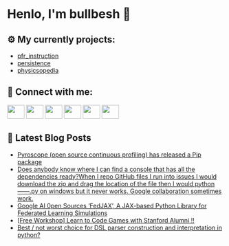 # Henlo, I'm bullbesh 👋

## ⚙️ My currently projects:
- [pfr_instruction](https://github.com/bullbesh/pfr_instruction)
- [persistence](https://github.com/bullbesh/persistence)
- [physicsopedia](https://github.com/bullbesh/physicsopedia)

## 🔎 Connect with me:
[<img height="32" width="40" src="https://cdn.jsdelivr.net/npm/simple-icons@v5/icons/telegram.svg" />](https://t.me/bullbesh)
[<img height="32" width="40" src="https://cdn.jsdelivr.net/npm/simple-icons@v5/icons/vk.svg" />](https://vk.com/bullbesh)
[<img height="32" width="40" src="https://cdn.jsdelivr.net/npm/simple-icons@v5/icons/twitter.svg" />](https://twitter.com/bullbesh1)
[<img height="32" width="40" src="https://cdn.jsdelivr.net/npm/simple-icons@v5/icons/instagram.svg" />](https://www.instagram.com/bullbesh)
[<img height="32" width="40" src="https://cdn.jsdelivr.net/npm/simple-icons@v5/icons/reddit.svg" />](https://www.reddit.com/user/bullbesh)
[<img height="32" width="40" src="https://cdn.jsdelivr.net/npm/simple-icons@v5/icons/youtube.svg" />](https://www.youtube.com/channel/UCtfjRs6uzgq5mfm8S06WTcg)

## 📕 Latest Blog Posts
<!-- BLOG-POST-LIST:START -->
- [Pyroscope (open source continuous profiling) has released a Pip package](https://www.reddit.com/r/Python/comments/q20xbz/pyroscope_open_source_continuous_profiling_has/)
- [Does anybody know where I can find a console that has all the dependencies ready?When I repo GitHub files I run into issues I would download the zip and drag the location of the file then I would python ——.py on windows but it never works. Google collaboration sometimes work.](https://www.reddit.com/r/Python/comments/q20ufy/does_anybody_know_where_i_can_find_a_console_that/)
- [Google AI 0pen Sources ‘FedJAX’, A JAX-based Python Library for Federated Learning Simulations](https://www.reddit.com/r/Python/comments/q20m5x/google_ai_0pen_sources_fedjax_a_jaxbased_python/)
- [[Free Workshop] Learn to Code Games with Stanford Alumni !!](https://www.reddit.com/r/Python/comments/q20b30/free_workshop_learn_to_code_games_with_stanford/)
- [Best / not worst choice for DSL parser construction and interpretation in python?](https://www.reddit.com/r/Python/comments/q1zyfr/best_not_worst_choice_for_dsl_parser_construction/)
<!-- BLOG-POST-LIST:END -->
